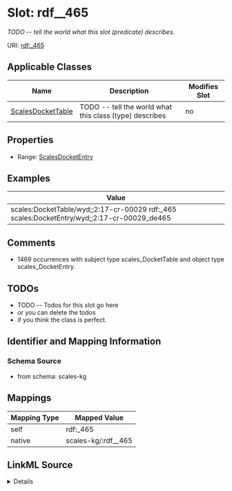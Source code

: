 

# Slot: rdf__465


_TODO -- tell the world what this slot (predicate) describes._





URI: [rdf:_465](http://www.w3.org/1999/02/22-rdf-syntax-ns#_465)



<!-- no inheritance hierarchy -->





## Applicable Classes

| Name | Description | Modifies Slot |
| --- | --- | --- |
| [ScalesDocketTable](../classes/ScalesDocketTable.md) | TODO -- tell the world what this class (type) describes |  no  |







## Properties

* Range: [ScalesDocketEntry](../classes/ScalesDocketEntry.md)






## Examples

| Value |
| --- |
| scales:DocketTable/wyd;;2:17-cr-00029 rdf:_465 scales:DocketEntry/wyd;;2:17-cr-00029_de465 |

## Comments

* 1469 occurrences with subject type scales_DocketTable and object type scales_DocketEntry.

## TODOs

* TODO -- Todos for this slot go here
* or you can delete the todos
* if you think the class is perfect.

## Identifier and Mapping Information







### Schema Source


* from schema: scales-kg




## Mappings

| Mapping Type | Mapped Value |
| ---  | ---  |
| self | rdf:_465 |
| native | scales-kg/:rdf__465 |




## LinkML Source

<details>
```yaml
name: rdf__465
description: TODO -- tell the world what this slot (predicate) describes.
todos:
- TODO -- Todos for this slot go here
- or you can delete the todos
- if you think the class is perfect.
comments:
- 1469 occurrences with subject type scales_DocketTable and object type scales_DocketEntry.
examples:
- value: scales:DocketTable/wyd;;2:17-cr-00029 rdf:_465 scales:DocketEntry/wyd;;2:17-cr-00029_de465
from_schema: scales-kg
rank: 1000
slot_uri: rdf:_465
alias: rdf__465
domain_of:
- scales_DocketTable
range: scales_DocketEntry

```
</details>